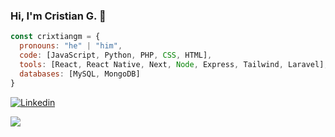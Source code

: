 ### Hi, I'm Cristian G. 👋

```js
const crixtiangm = {
  pronouns: "he" | "him",
  code: [JavaScript, Python, PHP, CSS, HTML],
  tools: [React, React Native, Next, Node, Express, Tailwind, Laravel],
  databases: [MySQL, MongoDB]
}
```
[![Linkedin](https://img.shields.io/badge/-crixtiangm-blue?style=flat&logo=Linkedin&logoColor=white)](https://www.linkedin.com/in/cristiangomezdeveloper-2a7644230/)


![](https://komarev.com/ghpvc/?username=crixtiangm&style=flat)

<!--
**crixtiangm/crixtiangm** is a ✨ _special_ ✨ repository because its `README.md` (this file) appears on your GitHub profile.

Here are some ideas to get you started:

- 🔭 I’m currently working on ...
- 🌱 I’m currently learning ...
- 👯 I’m looking to collaborate on ...
- 🤔 I’m looking for help with ...
- 💬 Ask me about ...
- 📫 How to reach me: ...
- 😄 Pronouns: ...
- ⚡ Fun fact: ...
-->
